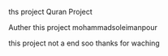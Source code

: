 ths project Quran Project 

Auther this project mohammadsoleimanpour

this project not a end soo thanks for waching